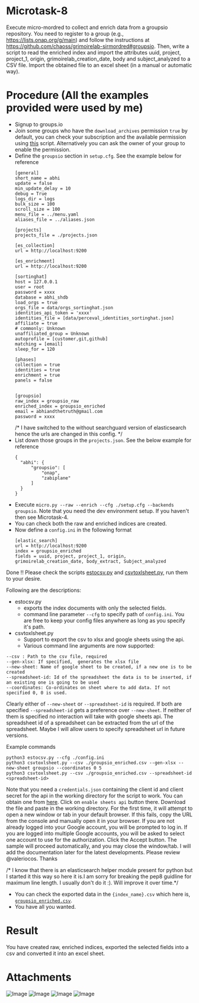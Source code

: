 # Microtask-8
Execute micro-mordred to collect and enrich data from a groupsio repository. You need to register to a group (e.g., https://lists.onap.org/g/main) and follow the instructions at https://github.com/chaoss/grimoirelab-sirmordred#groupsio. Then, write a script to read the enriched index and import the attributes uuid, project, project_1, origin, grimoirelab_creation_date, body and subject_analyzed to a CSV file. Import the obtained file to an excel sheet (in a manual or automatic way).

# Procedure (All the examples provided were used by me) 
* Signup to groups.io
* Join some groups who have the `download_archives` permission `true` by default, you can check your subscription and the available permission using [this](https://gist.github.com/valeriocos/ad33a0b9b2d13a8336230c8c59df3c55) script. Alternatively you can ask the owner of your group to enable the permission.
* Define the `groupsio` section in `setup.cfg`. See the example below for reference
  ```
  [general]
  short_name = abhi
  update = false
  min_update_delay = 10
  debug = True
  logs_dir = logs
  bulk_size = 100
  scroll_size = 100
  menu_file = ../menu.yaml
  aliases_file = ../aliases.json

  [projects]
  projects_file = ./projects.json

  [es_collection]
  url = http://localhost:9200

  [es_enrichment]
  url = http://localhost:9200

  [sortinghat]
  host = 127.0.0.1
  user = root
  password = xxxx
  database = abhi_shdb
  load_orgs = true
  orgs_file = data/orgs_sortinghat.json
  identities_api_token = 'xxxx'
  identities_file = [data/perceval_identities_sortinghat.json]
  affiliate = true
  # commonly: Unknown
  unaffiliated_group = Unknown
  autoprofile = [customer,git,github]
  matching = [email]
  sleep_for = 120

  [phases]
  collection = true
  identities = true
  enrichment = true
  panels = false


  [groupsio]
  raw_index = groupsio_raw
  enriched_index = groupsio_enriched
  email = abhiandthetruth@gmail.com
  password = xxxx
  ```
  /* I have switched to the without searchguard version of elasticsearch hence the urls are changed in this config. */
* List down those groups in the `projects.json`. See the below example for reference
  ```
  {
    "abhi": {
        "groupsio": [
            "onap",
            "zabiplane"
        ]
    }
  }
  ```
* Execute `micro.py --raw --enrich --cfg ./setup.cfg --backends groupsio`. Note that you need the dev environment setup. If you haven't then see Microtask-4.
* You can check both the raw and enriched indices are created.
* Now define a `config.ini` in the following format
  ```
  [elastic_search]
  url = http://localhost:9200
  index = groupsio_enriched
  fields = uuid, project, project_1, origin, grimoirelab_creation_date, body_extract, Subject_analyzed
  ```
Done !! Please check the scripts [estocsv.py](https://github.com/abhiandthetruth/Chaoss-Gsoc2020/blob/master/Microtask-8/estocsv.py) and [csvtoxlsheet.py](https://github.com/abhiandthetruth/Chaoss-Gsoc2020/blob/master/Microtask-8/csvtoxlsheet.py), run them to your desire.

Following are the descriptions:
* estocsv.py
  * exports the index documents with only the selected fields.
  * command line parameter `--cfg` to specify path of `config.ini`. You are free to keep your config files anywhere as long as you specify it's path.
* csvtoxlsheet.py
  * Support to export the csv to xlsx and google sheets using the api.
  * Various command line arguments are now supported: 
 ```
--csv : Path to the csv file, required
--gen-xlsx: If specified,  generates the xlsx file
--new-sheet: Name of google sheet to be created, if a new one is to be created
--spreadsheet-id: Id of the spreadsheet the data is to be inserted, if an existing one is going to be used
--coordinates: Co-ordinates on sheet where to add data. If not specified 0, 0 is used.
```
  Clearly either of `--new-sheet` or `--spreadsheet-id` is required. If both are specified `--spreadsheet-id` gets a preference over `--new-sheet`. If neither of them is specified no interaction will take with google sheets api. The spreadsheet id of a spreadsheet can be extracted from the url of the spreadsheet. Maybe I will allow users to specify spreadsheet url in future versions.

Example commands 
```
python3 estocsv.py --cfg ./config.ini
python3 csvtoxlsheet.py --csv ./groupsio_enriched.csv --gen-xlsx --new-sheet groupsio --coordinates 0 5
python3 csvtoxlsheet.py --csv ./groupsio_enriched.csv --spreadsheet-id <spreadsheet-id>
```

Note that you need a `credentials.json` containing the client id and client secret for the api in the working directory for the script to work. You can obtain one from [here](https://developers.google.com/sheets/api/quickstart/python). Click on `enable sheets api` button there. Download the file and paste in the working directory. For the first time, it will attempt to open a new window or tab in your default browser. If this fails, copy the URL from the console and manually open it in your browser. If you are not already logged into your Google account, you will be prompted to log in. If you are logged into multiple Google accounts, you will be asked to select one account to use for the authorization. Click the Accept button. The sample will proceed automatically, and you may close the window/tab.
I will add the documentation later for the latest developments. 
Please review @valeriocos. Thanks
  
  /* I know that there is an elasticsearch helper module present for python but I started it this way so here it is.I am sorry for breaking the pep8 guidline for maximum line length. I usually don't do it :). Will improve it over time.*/
* You can check the exported data in the `{index_name}.csv` which here is, [`groupsio_enriched.csv`](/Microtask-8/groupsio_enriched.csv).
* You have all you wanted.

# Result
You have created raw, enriched indices, exported the selected fields into a csv and converted it into an excel sheet.

# Attachments

![Image](/Microtask-8/image.png)
![Image](/Microtask-8/Microtask-8_kibiter.png)
![Image](/Microtask-8/Microtask-8_csv.png)
![Image](/Microtask-8/Microtask-8_xlsheet.png)
